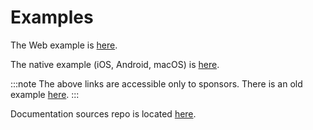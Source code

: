 # Examples

The Web example is [here](https://github.com/react-native-google-signin/google-signin-next/tree/main/web-example).

The native example (iOS, Android, macOS) is [here](https://github.com/react-native-google-signin/google-signin-next/tree/main/example).

:::note
The above links are accessible only to sponsors. There is an old example [here](https://github.com/react-native-google-signin/google-signin/tree/master/example).
:::

Documentation sources repo is located [here](https://github.com/react-native-google-signin/docs).
